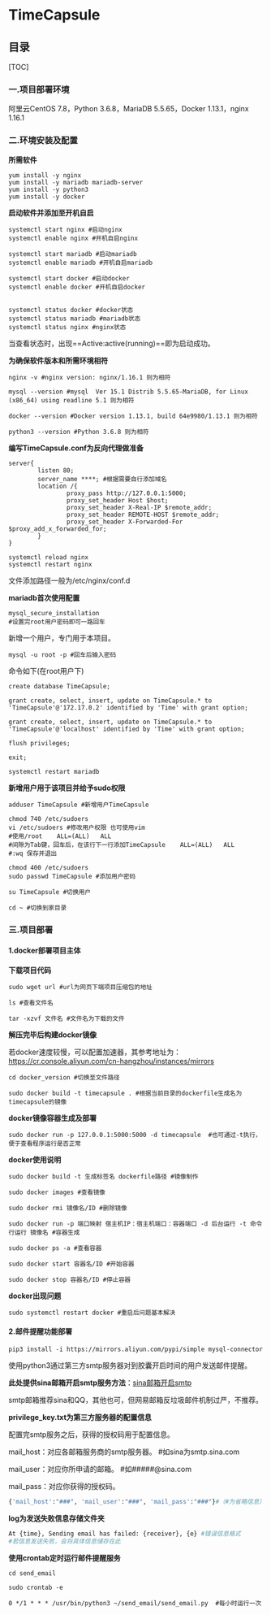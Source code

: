 # TimeCapsule

## 目录

[TOC]

### 一.项目部署环境

阿里云CentOS 7.8，Python 3.6.8，MariaDB 5.5.65，Docker 1.13.1，nginx 1.16.1



### 二.环境安装及配置

**所需软件**

```
yum install -y nginx
yum install -y mariadb mariadb-server
yum install -y python3
yum install -y docker 
```



**启动软件并添加至开机自启**

```
systemctl start nginx #启动nginx
systemctl enable nginx #开机自启nginx

systemctl start mariadb #启动mariadb
systemctl enable mariadb #开机自启mariadb

systemctl start docker #启动docker
systemctl enable docker #开机自启docker


systemctl status docker #docker状态
systemctl status mariadb #mariadb状态
systemctl status nginx #nginx状态
```

当查看状态时，出现==Active:active(running)==即为启动成功。



**为确保软件版本和所需环境相符**

```
nginx -v #nginx version: nginx/1.16.1 则为相符

mysql --version #mysql  Ver 15.1 Distrib 5.5.65-MariaDB, for Linux (x86_64) using readline 5.1 则为相符

docker --version #Docker version 1.13.1, build 64e9980/1.13.1 则为相符

python3 --version #Python 3.6.8 则为相符
```



**编写TimeCapsule.conf为反向代理做准备**

```nginx
server{
        listen 80;
        server_name ****; #根据需要自行添加域名
        location /{
                proxy_pass http://127.0.0.1:5000;
                proxy_set_header Host $host;
                proxy_set_header X-Real-IP $remote_addr;
                proxy_set_header REMOTE-HOST $remote_addr;
                proxy_set_header X-Forwarded-For $proxy_add_x_forwarded_for;
        }
}
```

```
systemctl reload nginx
systemctl restart nginx
```

文件添加路径一般为/etc/nginx/conf.d



**mariadb首次使用配置**

```
mysql_secure_installation
#设置完root用户密码即可一路回车
```

新增一个用户，专门用于本项目。

```
mysql -u root -p #回车后输入密码
```

命令如下(在root用户下)

```mysql
create database TimeCapsule;

grant create, select, insert, update on TimeCapsule.* to 'TimeCapsule'@'172.17.0.2' identified by 'Time' with grant option;

grant create, select, insert, update on TimeCapsule.* to 'TimeCapsule'@'localhost' identified by 'Time' with grant option;

flush privileges;

exit;
```

```
systemctl restart mariadb
```



**新增用户用于该项目并给予sudo权限**

```
adduser TimeCapsule #新增用户TimeCapsule

chmod 740 /etc/sudoers
vi /etc/sudoers #修改用户权限 也可使用vim
#使用/root	ALL=(ALL)	ALL
#间隙为Tab键，回车后，在该行下一行添加TimeCapsule	ALL=(ALL)	ALL
#:wq 保存并退出

chmod 400 /etc/sudoers
sudo passwd TimeCapsule #添加用户密码

su TimeCapsule #切换用户

cd ~ #切换到家目录
```



### 三.项目部署

#### 1.docker部署项目主体

**下载项目代码**

```
sudo wget url #url为网页下端项目压缩包的地址

ls #查看文件名

tar -xzvf 文件名 #文件名为下载的文件
```



**解压完毕后构建docker镜像**

若docker速度较慢，可以配置加速器，其参考地址为：https://cr.console.aliyun.com/cn-hangzhou/instances/mirrors

```
cd docker_version #切换至文件路径

sudo docker build -t timecapsule . #根据当前目录的dockerfile生成名为timecapsule的镜像
```



**docker镜像容器生成及部署** 

```
sudo docker run -p 127.0.0.1:5000:5000 -d timecapsule  #也可通过-t执行，便于查看程序运行是否正常
```



**docker使用说明**

```
sudo docker build -t 生成标签名 dockerfile路径 #镜像制作 

sudo docker images #查看镜像 

sudo docker rmi 镜像名/ID #删除镜像 

sudo docker run -p 端口映射 宿主机IP：宿主机端口：容器端口 -d 后台运行 -t 命令行运行 镜像名 #容器生成 

sudo docker ps -a #查看容器 

sudo docker start 容器名/ID #开始容器 

sudo docker stop 容器名/ID #停止容器 
```



**docker出现问题**

```
sudo systemctl restart docker #重启后问题基本解决
```



#### 2.邮件提醒功能部署

```
pip3 install -i https://mirrors.aliyun.com/pypi/simple mysql-connector
```

使用python3通过第三方smtp服务器对到胶囊开启时间的用户发送邮件提醒。

**此处提供sina邮箱开启smtp服务方法**：[sina邮箱开启smtp](https://jingyan.baidu.com/article/59a015e3af0f10f7948865eb.html)

smtp邮箱推荐sina和QQ，其他也可，但网易邮箱反垃圾邮件机制过严，不推荐。



**privilege_key.txt为第三方服务器的配置信息**

配置完smtp服务之后，获得的授权码用于配置信息。

mail_host：对应各邮箱服务商的smtp服务器。 #如sina为smtp.sina.com

mail_user：对应你所申请的邮箱。 #如#####@sina.com

mail_pass：对应你获得的授权码。

```python
{'mail_host':"###", 'mail_user':"###", 'mail_pass':"###"}#（#为省略信息）
```



**log为发送失败信息存储文件夹**

```python
At {time}, Sending email has failed: {receiver}, {e} #错误信息格式
#若信息发送失败，会将具体信息储存在此
```



**使用crontab定时运行邮件提醒服务**

```
cd send_email

sudo crontab -e

0 */1 * * * /usr/bin/python3 ~/send_email/send_email.py  #每小时运行一次
```





